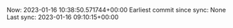 Now: 2023-01-16 10:38:50.571744+00:00 Earliest commit since sync: None Last sync: 2023-01-16 09:10:15+00:00
